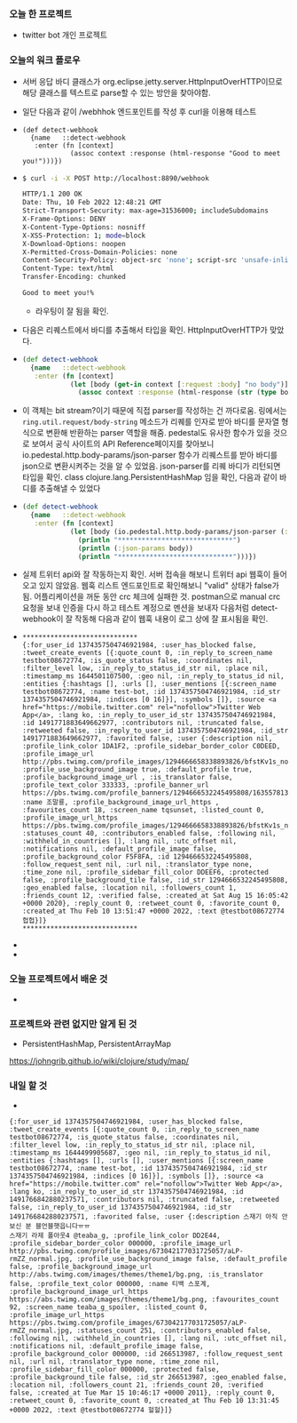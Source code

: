 ### 오늘 한 프로젝트

- twitter bot 개인 프로젝트



### 오늘의 워크 플로우

- 서버 응답 바디 클래스가 org.eclipse.jetty.server.HttpInputOverHTTP이므로 해당 클래스를 텍스트로 parse할 수 있는 방안을 찾아야함. 

- 일단 다음과 같이 /webhhok 엔드포인트를 작성 후 curl을 이용해 테스트

- ```
  (def detect-webhook
    {name   ::detect-webhook
     :enter (fn [context]
              (assoc context :response (html-response "Good to meet you!")))})
  ```

- ```bash
  $ curl -i -X POST http://localhost:8890/webhook
  
  HTTP/1.1 200 OK
  Date: Thu, 10 Feb 2022 12:48:21 GMT
  Strict-Transport-Security: max-age=31536000; includeSubdomains
  X-Frame-Options: DENY
  X-Content-Type-Options: nosniff
  X-XSS-Protection: 1; mode=block
  X-Download-Options: noopen
  X-Permitted-Cross-Domain-Policies: none
  Content-Security-Policy: object-src 'none'; script-src 'unsafe-inline' 'unsafe-eval' 'strict-dynamic' https: http:;
  Content-Type: text/html
  Transfer-Encoding: chunked
  
  Good to meet you!%             
  ```

  - 라우팅이 잘 됨을 확인.

- 다음은 리퀘스트에서 바디를 추출해서 타입을 확인. HttpInputOverHTTP가 맞았다.

- ```clojure
  (def detect-webhook
    {name   ::detect-webhook
     :enter (fn [context]
              (let [body (get-in context [:request :body] "no body")]
                (assoc context :response (html-response (str (type body))))))})
  ```

- 이 객체는 bit stream?이기 때문에 직접 parser를 작성하는 건 까다로움. 링에서는 ` ring.util.request/body-string` 메소드가 리퀘를 인자로 받아 바디를 문자열 형식으로 변환해 반환하는 parser 역할을 해줌. pedestal도 유사한 함수가 있을 것으로 보여서 공식 사이트의 API Reference페이지를 찾아보니 io.pedestal.http.body-params/json-parser 함수가 리퀘스트를 받아 바디를 json으로 변환시켜주는 것을 알 수 있었음. json-parser를 리퀘 바디가 리턴되면 타입을 확인. class clojure.lang.PersistentHashMap 임을 확인, 다음과 같이 바디를 추출해낼 수 있었다

- ```clojure
  (def detect-webhook
    {name   ::detect-webhook
     :enter (fn [context]
              (let [body (io.pedestal.http.body-params/json-parser (:request context))]
                (println "*****************************")
                (println (:json-params body))
                (println "*****************************")))})
  ```



- 실제 트위터 api와 잘 작동하는지 확인. 서버 접속을 해보니 트위터 api 웹훅이 들어오고 있지 않았음. 웹훅 리스트 엔드포인트로 확인해보니 "valid" 상태가 false가 됨. 어플리케이션을 꺼둔 동안 crc 체크에 실패한 것. postman으로 manual crc 요청을 보내 인증을 다시 하고  테스트 계정으로 멘션을 보내자 다음처럼 detect-webhook이 잘 작동해 다음과 같이 웹훅 내용이 로그 상에 잘 표시됨을 확인.

- ```
  *****************************
  {:for_user_id 1374357504746921984, :user_has_blocked false, :tweet_create_events [{:quote_count 0, :in_reply_to_screen_name testbot08672774, :is_quote_status false, :coordinates nil, :filter_level low, :in_reply_to_status_id_str nil, :place nil, :timestamp_ms 1644501107500, :geo nil, :in_reply_to_status_id nil, :entities {:hashtags [], :urls [], :user_mentions [{:screen_name testbot08672774, :name test-bot, :id 1374357504746921984, :id_str 1374357504746921984, :indices [0 16]}], :symbols []}, :source <a href="https://mobile.twitter.com" rel="nofollow">Twitter Web App</a>, :lang ko, :in_reply_to_user_id_str 1374357504746921984, :id 1491771883649662977, :contributors nil, :truncated false, :retweeted false, :in_reply_to_user_id 1374357504746921984, :id_str 1491771883649662977, :favorited false, :user {:description nil, :profile_link_color 1DA1F2, :profile_sidebar_border_color C0DEED, :profile_image_url http://pbs.twimg.com/profile_images/1294666658338893826/bfstKv1s_normal.jpg, :profile_use_background_image true, :default_profile true, :profile_background_image_url , :is_translator false, :profile_text_color 333333, :profile_banner_url https://pbs.twimg.com/profile_banners/1294666532245495808/1635578131, :name 조말룡, :profile_background_image_url_https , :favourites_count 18, :screen_name tqsunset, :listed_count 0, :profile_image_url_https https://pbs.twimg.com/profile_images/1294666658338893826/bfstKv1s_normal.jpg, :statuses_count 40, :contributors_enabled false, :following nil, :withheld_in_countries [], :lang nil, :utc_offset nil, :notifications nil, :default_profile_image false, :profile_background_color F5F8FA, :id 1294666532245495808, :follow_request_sent nil, :url nil, :translator_type none, :time_zone nil, :profile_sidebar_fill_color DDEEF6, :protected false, :profile_background_tile false, :id_str 1294666532245495808, :geo_enabled false, :location nil, :followers_count 1, :friends_count 12, :verified false, :created_at Sat Aug 15 16:05:42 +0000 2020}, :reply_count 0, :retweet_count 0, :favorite_count 0, :created_at Thu Feb 10 13:51:47 +0000 2022, :text @testbot08672774 헙헙}]}
  *****************************
  
  ```

-  

- 

### 오늘 프로젝트에서 배운 것

- 



### 프로젝트와 관련 없지만 알게 된 것

- PersistentHashMap, PersistentArrayMap

https://johngrib.github.io/wiki/clojure/study/map/

### 내일 할 것

- 







```
{:for_user_id 1374357504746921984, :user_has_blocked false, :tweet_create_events [{:quote_count 0, :in_reply_to_screen_name testbot08672774, :is_quote_status false, :coordinates nil, :filter_level low, :in_reply_to_status_id_str nil, :place nil, :timestamp_ms 1644499905687, :geo nil, :in_reply_to_status_id nil, :entities {:hashtags [], :urls [], :user_mentions [{:screen_name testbot08672774, :name test-bot, :id 1374357504746921984, :id_str 1374357504746921984, :indices [0 16]}], :symbols []}, :source <a href="https://mobile.twitter.com" rel="nofollow">Twitter Web App</a>, :lang ko, :in_reply_to_user_id_str 1374357504746921984, :id 1491766842880237571, :contributors nil, :truncated false, :retweeted false, :in_reply_to_user_id 1374357504746921984, :id_str 1491766842880237571, :favorited false, :user {:description 스재기 아직 안보신 분 블언블햇읍니다ㅠㅠ
스재기 라제 폴아웃4 @teaba_g, :profile_link_color DD2E44, :profile_sidebar_border_color 000000, :profile_image_url http://pbs.twimg.com/profile_images/673042177031725057/aLP-rmZZ_normal.jpg, :profile_use_background_image false, :default_profile false, :profile_background_image_url http://abs.twimg.com/images/themes/theme1/bg.png, :is_translator false, :profile_text_color 000000, :name 티백 스포계, :profile_background_image_url_https https://abs.twimg.com/images/themes/theme1/bg.png, :favourites_count 92, :screen_name teaba_g_spoiler, :listed_count 0, :profile_image_url_https https://pbs.twimg.com/profile_images/673042177031725057/aLP-rmZZ_normal.jpg, :statuses_count 251, :contributors_enabled false, :following nil, :withheld_in_countries [], :lang nil, :utc_offset nil, :notifications nil, :default_profile_image false, :profile_background_color 000000, :id 266513987, :follow_request_sent nil, :url nil, :translator_type none, :time_zone nil, :profile_sidebar_fill_color 000000, :protected false, :profile_background_tile false, :id_str 266513987, :geo_enabled false, :location nil, :followers_count 21, :friends_count 20, :verified false, :created_at Tue Mar 15 10:46:17 +0000 2011}, :reply_count 0, :retweet_count 0, :favorite_count 0, :created_at Thu Feb 10 13:31:45 +0000 2022, :text @testbot08672774 헐헐}]}

```